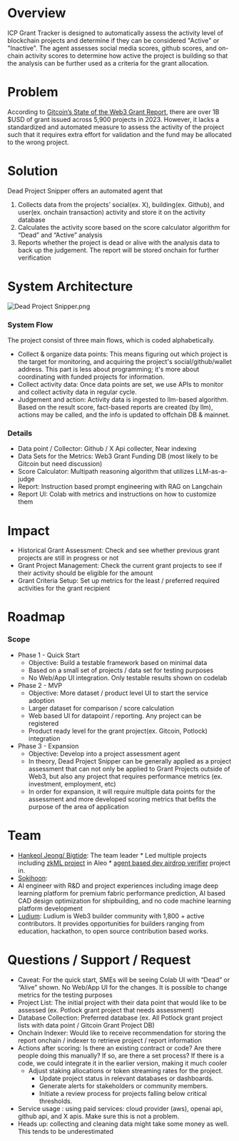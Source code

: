 # Overview

ICP Grant Tracker is designed to automatically assess the activity level of blockchain projects and determine if they can be considered "Active" or "Inactive". The agent assesses social media scores, github scores, and on-chain activity scores to determine how active the project is building so that the analysis can be further used as a criteria for the grant allocation.

# Problem

According to [Gitcoin’s State of the Web3 Grant Report](https://docs.google.com/document/d/1CFD6ztSh2ggJSO-U3uEea92UVB1cRbvBlA1tfPxLKi8/edit), there are over 1B $USD of grant issued across 5,900 projects in 2023. However, it lacks a standardized and automated measure to assess the activity of the project such that it requires extra effort for validation and the fund may be allocated to the wrong project.

# Solution

Dead Project Snipper offers an automated agent that

1. Collects data from the projects’ social(ex. X), building(ex. Github), and user(ex. onchain transaction) activity and store it on the activity database
2. Calculates the activity score based on the score calculator algorithm for “Dead” and “Active” analysis
3. Reports whether the project is dead or alive with the analysis data to back up the judgement. The report will be stored onchain for further verification

# System Architecture

![Dead Project Snipper.png](https://i.ibb.co/t4HMKjt/Dead-Project-Snipper.png)

### System Flow

The project consist of three main flows, which is coded alphabetically.

* Collect & organize data points: This means figuring out which project is the target for monitoring, and acquiring the project's social/github/wallet address. This part is less about programming; it's more about coordinating with funded projects for information.
* Collect activity data: Once data points are set, we use APIs to monitor and collect activity data in regular cycle.
* Judgement and action: Activity data is ingested to llm-based algorithm. Based on the result score, fact-based reports are created (by llm), actions may be called, and the info is updated to offchain DB & mainnet.

### Details

* Data point / Collector: Github / X Api collecter, Near indexing
* Data Sets for the Metrics: Web3 Grant Funding DB (most likely to be Gitcoin but need discussion)
* Score Calculator: Multipath reasoning algorithm that utilizes LLM-as-a-judge
* Report: Instruction based prompt engineering with RAG on Langchain
* Report UI: Colab with metrics and instructions on how to customize them

# Impact

* Historical Grant Assessment: Check and see whether previous grant projects are still in progress or not
* Grant Project Management: Check the current grant projects to see if their activity should be eligible for the amount
* Grant Criteria Setup: Set up metrics for the least / preferred required activities for the grant recipient

# Roadmap

### Scope

* Phase 1 - Quick Start
    * Objective: Build a testable framework based on minimal data
    * Based on a small set of projects / data set for testing purposes
    * No Web/App UI integration. Only testable results shown on codelab
* Phase 2 - MVP
    * Objective: More dataset / product level UI to start the service adoption
    * Larger dataset for comparison / score calculation
    * Web based UI for datapoint / reporting. Any project can be registered
    * Product ready level for the grant project(ex. Gitcoin, Potlock) integration
* Phase 3 - Expansion
    * Objective: Develop into a project assessment agent
    * In theory, Dead Project Snipper can be generally applied as a project assessment that can not only be applied to Grant Projects outside of Web3, but also any project that requires performance metrics (ex. investment, employment, etc)
    * In order for expansion, it will require multiple data points for the assessment and more developed scoring metrics that befits the purpose of the area of application

# Team

* [Hankeol Jeong/ Bigtide](https://github.com/HangryDev?tab=repositories): The team leader * Led multiple projects including [zkML project](https://devfolio.co/projects/leodevika-b20e) in Aleo * [agent based dev airdrop verifier](https://devfolio.co/projects/gajami-f679) project in. 
* [Sokihoon](https://www.notion.so/1de0b8bdb0754a3d9d1f6e346b878b59?pvs=21):
* AI engineer with R&D and project experiences including image deep learning platform for premium fabric performance prediction, AI based CAD design optimization for shipbuilding, and no code machine learning platform development
* [Ludium](https://docs.google.com/presentation/d/15mmCJ2OYudZY1ncR8kX_eJsq8x8QaTjuOs80ep_TmwE/edit?usp=sharing): Ludium is Web3 builder community with 1,800 + active contributors. It provides opportunities for builders ranging from education, hackathon, to open source contribution based works.

# Questions / Support / Request

* Caveat: For the quick start, SMEs will be seeing Colab UI with “Dead” or “Alive” shown. No Web/App UI for the changes. It is possible to change metrics for the testing purposes
* Project List: The initial project with their data point that would like to be assessed (ex. Potlock grant project that needs assessment)
* Database Collection: Preferred database (ex. All Potlock grant project lists with data point / Gitcoin Grant Project DB)
* Onchain Indexer: Would like to receive recommendation for storing the report onchain / indexer to retrieve project / report information
* Actions after scoring: Is there an existing contract or code? Are there people doing this manually? If so, are there a set process? If there is a code, we could integrate it in the earlier version, making it much cooler
    * Adjust staking allocations or token streaming rates for the project.
        * Update project status in relevant databases or dashboards.
        * Generate alerts for stakeholders or community members.
        * Initiate a review process for projects falling below critical thresholds.
* Service usage : using paid services: cloud provider (aws), openai api, github api, and X apis. Make sure this is not a problem.
* Heads up: collecting and cleaning data might take some money as well. This tends to be underestimated
